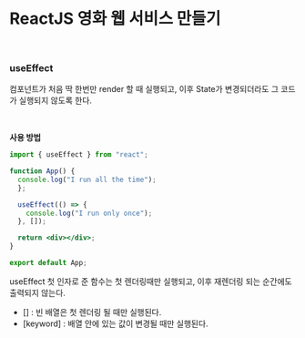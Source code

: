 # ReactJS 영화 웹 서비스 만들기

<br>

### useEffect

컴포넌트가 처음 딱 한번만 render 할 때 실행되고, 이후 State가 변경되더라도 그 코드가 실행되지 않도록 한다.

<br>

**사용 방법**

```jsx
import { useEffect } from "react";

function App() {
  console.log("I run all the time");
  };

  useEffect(() => {
    console.log("I run only once");
  }, []);

  return <div></div>;
}

export default App;
```

useEffect 첫 인자로 준 함수는 첫 렌더링때만 실행되고, 이후 재렌더링 되는 순간에도 출력되지 않는다.

- [] : 빈 배열은 첫 렌더링 될 때만 실행된다.
- [keyword] : 배열 안에 있는 값이 변경될 때만 실행된다.
